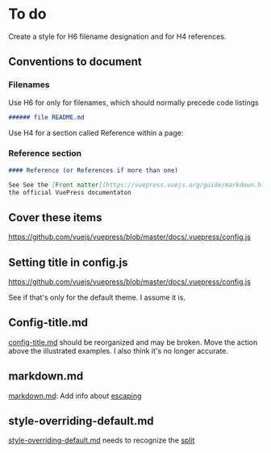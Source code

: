 # To do

Create a style for H6 filename designation and for H4 references.


## Conventions to document

### Filenames

Use H6 for only for filenames, which should normally precede code listings

```markdown
###### file README.md
```

Use H4 for a section called Reference within a page:

### Reference section

```markdown
#### Reference (or References if more than one)

See See the [Front matter](https://vuepress.vuejs.org/guide/markdown.html#front-matter) in
the official VuePress documentaton
````
## Cover these items

https://github.com/vuejs/vuepress/blob/master/docs/.vuepress/config.js

## Setting title in config.js

https://github.com/vuejs/vuepress/blob/master/docs/.vuepress/config.js

See if that's only for the default theme. I assume it is.

## Config-title.md

[config-title.md](config-title.md) should be reorganized and may be broken. Move the action above the
illustrated examples. I also think it's no longer accurate.

## markdown.md

[markdown.md](./markdown.md): Add info about [escaping](https://vuepress.vuejs.org/guide/using-vue.html#escaping)

## style-overriding-default.md

[style-overriding-default.md](./style-overriding-default.md) needs to recognize
the [split](https://vuepress.vuejs.org/default-theme-config/#migrate-your-styles-to-style-styl)

